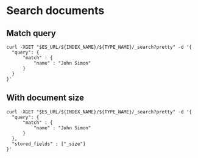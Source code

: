 # Search documents

## Match query
```
curl -XGET "$ES_URL/${INDEX_NAME}/${TYPE_NAME}/_search?pretty" -d '{
  "query": {
      "match" : {
          "name" : "John Simon"
      }
  }
}'
```

## With document size
```
curl -XGET "$ES_URL/${INDEX_NAME}/${TYPE_NAME}/_search?pretty" -d '{
  "query": {
      "match" : {
          "name" : "John Simon"
      }
  },
  "stored_fields" : ["_size"]
}'
```
